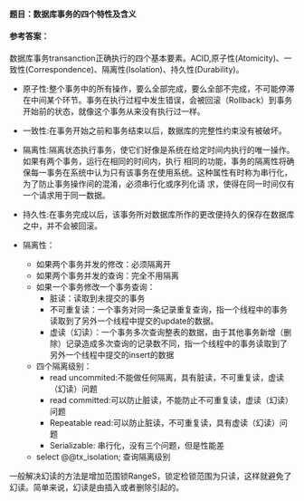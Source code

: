#### **题目**：数据库事务的四个特性及含义

#### **参考答案**：

数据库事务transanction正确执行的四个基本要素。ACID,原子性(Atomicity)、一致性(Correspondence)、隔离性(Isolation)、持久性(Durability)。

* 原子性:整个事务中的所有操作，要么全部完成，要么全部不完成，不可能停滞在中间某个环节。事务在执行过程中发生错误，会被回滚（Rollback）到事务开始前的状态，就像这个事务从来没有执行过一样。

* 一致性:在事务开始之前和事务结束以后，数据库的完整性约束没有被破坏。

* 隔离性:隔离状态执行事务，使它们好像是系统在给定时间内执行的唯一操作。如果有两个事务，运行在相同的时间内，执行 相同的功能，事务的隔离性将确保每一事务在系统中认为只有该事务在使用系统。这种属性有时称为串行化，为了防止事务操作间的混淆，必须串行化或序列化请 求，使得在同一时间仅有一个请求用于同一数据。

* 持久性:在事务完成以后，该事务所对数据库所作的更改便持久的保存在数据库之中，并不会被回滚。


* 隔离性：
   * 如果两个事务并发的修改：必须隔离开
   * 如果两个事务并发的查询：完全不用隔离
   * 如果一个事务修改一个事务查询：
      * 脏读：读取到未提交的事务
      * 不可重复读：一个事务对同一条记录重复查询，指一个线程中的事务读取到了另外一个线程中提交的update的数据。
      * 虚读（幻读）：一个事务多次查询整表的数据，由于其他事务新增（删除）记录造成多次查询的记录数不同，指一个线程中的事务读取到了另外一个线程中提交的insert的数据
   * 四个隔离级别：
      * read uncommited:不能做任何隔离，具有脏读，不可重复读，虚读（幻读）问题
      * read committed:可以防止脏读，不能防止不可重复读，虚读（幻读）问题
      * Repeatable read:可以防止脏读，不可重复读，具有虚读（幻读）问题
      * Serializable: 串行化，没有三个问题，但是性能差
   * select @@tx_isolation; 查询隔离级别

一般解决幻读的方法是增加范围锁RangeS，锁定检锁范围为只读，这样就避免了幻读。简单来说，幻读是由插入或者删除引起的。